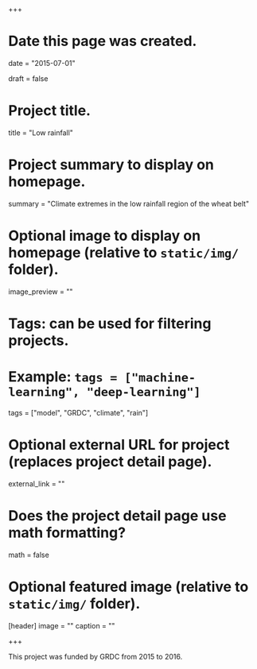 +++
# Date this page was created.
date = "2015-07-01"

draft = false

# Project title.
title = "Low rainfall"

# Project summary to display on homepage.
summary = "Climate extremes in the low rainfall region of the wheat belt"

# Optional image to display on homepage (relative to `static/img/` folder).
image_preview = ""

# Tags: can be used for filtering projects.
# Example: `tags = ["machine-learning", "deep-learning"]`
tags = ["model", "GRDC", "climate", "rain"]

# Optional external URL for project (replaces project detail page).
external_link = ""

# Does the project detail page use math formatting?
math = false

# Optional featured image (relative to `static/img/` folder).
[header]
image = ""
caption = ""

+++

This project was funded by GRDC from 2015 to 2016.



